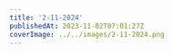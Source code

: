 ```yaml
---
title: '2-11-2024'
publishedAt: 2023-11-02T07:01:27Z
coverImage: ../../images/2-11-2024.png
---
```

